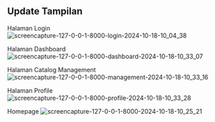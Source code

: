 ## Update Tampilan

Halaman Login
![screencapture-127-0-0-1-8000-login-2024-10-18-10_04_38](https://github.com/user-attachments/assets/6a93f847-cd53-4cbf-8cf8-7d3cc1a9c8f6)

Halaman Dashboard
![screencapture-127-0-0-1-8000-dashboard-2024-10-18-10_33_07](https://github.com/user-attachments/assets/0cc4d909-166d-4e40-bf55-12811fdde201)

Halaman Catalog Management
![screencapture-127-0-0-1-8000-management-2024-10-18-10_33_16](https://github.com/user-attachments/assets/c0614e0a-92ac-4d3b-ac70-12b3617f6ea9)

Halaman Profile
![screencapture-127-0-0-1-8000-profile-2024-10-18-10_33_28](https://github.com/user-attachments/assets/bee47932-3b58-40ec-850c-67c7306848c7)

Homepage
![screencapture-127-0-0-1-8000-2024-10-18-10_25_21](https://github.com/user-attachments/assets/94097622-bb94-40df-bbf6-79b1e2f98317)
